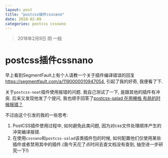 ```yaml
---
layout: post
title: "postcss插件cssnano"
date: 2018-02-09
categories: postcss cssnano
---
```

> 2018年2月9日 阴 一般

# postcss插件cssnano

早上看到SegmentFault上有个人请教一个关于插件编译错误的回复<https://segmentfault.com/a/1190000010947054>, 引起了我的好奇, 我便看了下.

关于`postcss-neat`插件使用报错的问题. 我自己测试了一下, 是跟其他的插件有冲突. 后来又发现他发了个提问, 我也顺手回答了[postcss-salad 在用栅格 布局的时候报错？](https://segmentfault.com/q/1010000013217362)

不过由这个引发的我的一些思考:

1. PostCSS插件使用过程中, 如何避免此类问题, 因为对css文件处理顺序产生的冲突编译报错.
1. 在使用`cssnano`和`postcss-salad`该类插件包的时候, 如何配置他们仅使用某些插件或者禁用其中的插件.(我今天花了点时间去查文档没有查到, 抽空进一步研究一下!)

